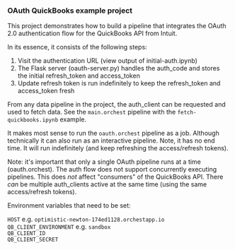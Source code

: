 ### OAuth QuickBooks example project

This project demonstrates how to build a pipeline that integrates the OAuth 2.0 authentication flow for the QuickBooks API from Intuit.

In its essence, it consists of the following steps:

1. Visit the authentication URL (view output of initial-auth.ipynb)
2. The Flask server (oauth-server.py) handles the auth_code and stores the initial refresh_token and access_token
3. Update refresh token is run indefinitely to keep the refresh_token and access_token fresh

From any data pipeline in the project, the auth_client can be requested and used to fetch data. See the `main.orchest` pipeline with the `fetch-quickbooks.ipynb` example.

It makes most sense to run the `oauth.orchest` pipeline as a job. Although technically it can also run as an interactive pipeline. Note, it has no end time. It will run indefinitely (and keep refreshing the access/refresh tokens).

Note: it's important that only a single OAuth pipeline runs at a time (oauth.orchest). The auth flow does not support concurrently executing pipelines. This does _not_ affect "consumers" of the QuickBooks API. There _can_ be multiple auth_clients active at the same time (using the same access/refresh tokens).

Environment variables that need to be set:

`HOST` e.g. `optimistic-newton-174ed1128.orchestapp.io` \
`QB_CLIENT_ENVIRONMENT` e.g. `sandbox` \
`QB_CLIENT_ID` \
`QB_CLIENT_SECRET`
